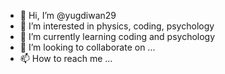 - 👋 Hi, I’m @yugdiwan29
- 👀 I’m interested in physics, coding, psychology 
- 🌱 I’m currently learning coding and psychology 
- 💞️ I’m looking to collaborate on ...
- 📫 How to reach me ...

<!---
yugdiwan29/yugdiwan29 is a ✨ special ✨ repository because its `README.md` (this file) appears on your GitHub profile.
You can click the Preview link to take a look at your changes.
--->
